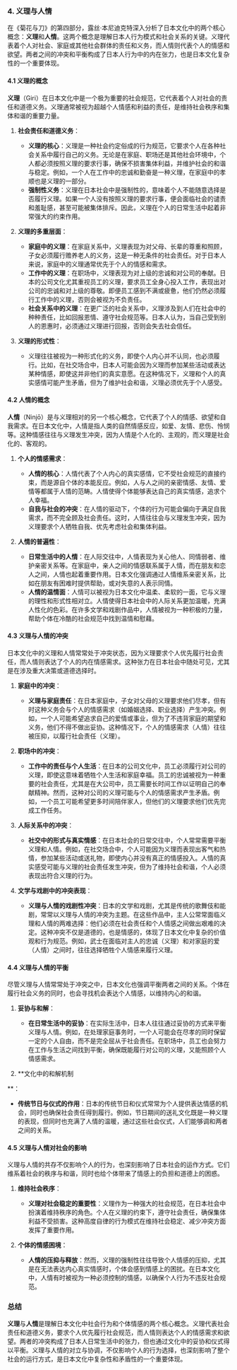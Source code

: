 ### 4. **义理与人情**

在《菊花与刀》的第四部分，露丝·本尼迪克特深入分析了日本文化中的两个核心概念：**义理**和**人情**。这两个概念是理解日本人行为模式和社会关系的关键。义理代表着个人对社会、家庭或其他社会群体的责任和义务，而人情则代表个人的情感和欲望。两者之间的冲突和平衡构成了日本人行为中的内在张力，也是日本文化复杂性的一个重要体现。

#### 4.1 **义理的概念**

**义理**（Giri）在日本文化中是一个极为重要的社会规范，它代表着个人对社会的责任和道德义务。义理通常被视为超越个人情感和利益的责任，是维持社会秩序和集体和谐的重要力量。

1. **社会责任和道德义务**：
   - **义理的核心**：义理是一种社会约定俗成的行为规范，它要求个人在各种社会关系中履行自己的义务。无论是在家庭、职场还是其他社会环境中，个人都必须按照义理的要求行事，确保不损害集体利益，并维护社会的和谐与稳定。例如，一个人在工作中的忠诚和勤奋是一种义理，在家庭中的孝顺也是义理的一部分。
   - **强制性义务**：义理在日本社会中是强制性的，意味着个人不能随意选择是否履行义理。如果一个人没有按照义理的要求行事，便会面临社会的谴责和羞耻感，甚至可能被集体排斥。因此，义理在个人的日常生活中起着非常强大的约束作用。

2. **义理的多重层面**：
   - **家庭中的义理**：在家庭关系中，义理表现为对父母、长辈的尊重和照顾，子女必须履行赡养老人的义务，这是一种无条件的社会责任。对于日本人来说，家庭中的义理通常优先于个人的情感和需求。
   - **工作中的义理**：在职场中，义理表现为对上级的忠诚和对公司的奉献。日本的公司文化尤其重视员工的义理，要求员工全身心投入工作，表现出对公司的忠诚和对上级的尊敬。即便员工感到不满或疲惫，他们仍然必须履行工作中的义理，否则会被视为不负责任。
   - **社会关系中的义理**：在更广泛的社会关系中，义理涉及到人们在社会中的种种责任，比如回报恩情、遵守社会规范等。日本人认为，当自己受到别人的恩惠时，必须通过义理进行回报，否则会失去社会信任。

3. **义理的形式性**：
   - 义理往往被视为一种形式化的义务，即使个人内心并不认同，也必须履行。比如，在社交场合中，日本人可能会因为义理而参加某些活动或表达某种情感，即使这并非他们的真实意愿。在这种情况下，义理和个人的真实感情可能产生矛盾，但为了维护社会和谐，义理必须优先于个人感受。

#### 4.2 **人情的概念**

**人情**（Ninjō）是与义理相对的另一个核心概念，它代表了个人的情感、欲望和自我需求。在日本文化中，人情是指人类的自然情感反应，如爱、友情、悲伤、怜悯等。这种情感往往与义理发生冲突，因为人情是个人化的、主观的，而义理是社会化的、客观的。

1. **个人的情感需求**：
   - **人情的核心**：人情代表了个人内心的真实感情，它不受社会规范的直接约束，而是源自个体的本能反应。例如，人与人之间的亲密情感、友情、爱情等都属于人情的范畴。人情使得个体能够表达自己的真实情感，追求个人幸福。
   - **自我与社会的冲突**：在人情的驱动下，个体的行为可能会偏向于满足自我需求，而不完全顾及社会责任。这时，人情往往会与义理发生冲突，因为义理要求个人牺牲自我、优先考虑社会和集体利益。

2. **人情的普遍性**：
   - **日常生活中的人情**：在人际交往中，人情表现为关心他人、同情弱者、维护亲密关系等。在家庭中，亲人之间的情感联系属于人情，而在朋友和恋人之间，人情也起着重要作用。日本文化强调通过人情维系亲密关系，比如在朋友有困难时提供帮助，或对失意的人表示同情。
   - **人情的温情面**：人情可以被视为日本文化中温柔、柔软的一面，它与义理的理性和形式性相对立。人情使得日本社会中的人际关系更加温暖，充满人性化的色彩。在许多文学和戏剧作品中，人情被视为一种积极的力量，帮助个体在冷酷的社会规范中找到温情和慰藉。

#### 4.3 **义理与人情的冲突**

日本文化中的义理和人情常常处于冲突状态，因为义理要求个人优先履行社会责任，而人情则表达了个人的内在情感需求。这种张力在日本社会中随处可见，尤其是在涉及重大决策或道德选择时。

1. **家庭中的冲突**：
   - **义理与家庭责任**：在日本家庭中，子女对父母的义理要求他们尽孝，但有时这种义务会与个人的情感需求（如婚姻选择、职业选择）产生冲突。例如，一个人可能希望追求自己的爱情或事业，但为了不违背家庭的期望和义务，他们不得不做出妥协。这种情况下，个人的情感需求（人情）往往被压抑，以履行社会责任（义理）。
   
2. **职场中的冲突**：
   - **工作中的责任与个人生活**：在日本的公司文化中，员工必须履行对公司的义理，即使这意味着牺牲个人生活和家庭幸福。员工的忠诚被视为一种重要的社会责任，尤其是在大公司中，员工需要长时间工作以证明自己的奉献精神。然而，这种对公司的义理可能与个人的情感需求产生矛盾。例如，一个员工可能希望更多时间陪伴家人，但他们的义理要求他们优先完成工作任务。

3. **人际关系中的冲突**：
   - **社交中的形式与真实情感**：在日本社会的日常交往中，个人常常需要平衡义理和人情。例如，在社交场合中，个人可能因为义理而表现出客气和热情，参加某些活动或送礼物，即使内心并没有真正的情感投入。人情的真实感受可能与义理的社会责任发生冲突，但为了维持社会和谐，个人必须表现出符合义理的行为。

4. **文学与戏剧中的冲突表现**：
   - **义理与人情的戏剧性冲突**：日本的文学和戏剧，尤其是传统的歌舞伎和能剧，常常以义理与人情的冲突为主题。在这些作品中，主人公常常面临义理和人情的两难选择：他们必须在社会责任和个人情感之间做出艰难的决定。这种冲突不仅是道德的，也是情感的，体现了日本文化中复杂的价值观和行为规范。例如，武士在面临对主人的忠诚（义理）和对家庭的爱（人情）之间时，往往选择牺牲个人情感来履行义理。

#### 4.4 **义理与人情的平衡**

尽管义理与人情常常处于冲突之中，日本文化也强调平衡两者之间的关系。个体在履行社会义务的同时，也会寻找机会表达个人情感，以维持内心的和谐。

1. **妥协与和解**：
   - **在日常生活中的妥协**：在实际生活中，日本人往往通过妥协的方式来平衡义理与人情。例如，在处理家庭事务时，一个人可能会在尽孝的同时保留一定的个人自由，而不是完全屈从于社会责任。在职场中，员工也会努力在工作与生活之间找到平衡，确保既能履行对公司的义理，又能照顾个人情感需求。
   
2. **文化中的和解机制

**：
   - **传统节日与仪式的作用**：日本的传统节日和仪式常常为个人提供表达情感的机会，同时也确保社会责任得到履行。例如，节日期间的送礼文化既是一种义理的表现，但同时也充满了人情的温暖，通过这些社会仪式，人们能够调和两者之间的关系。

#### 4.5 **义理与人情对社会的影响**

义理与人情的共存不仅影响个人的行为，也深刻影响了日本社会的运作方式。它们维系着社会的秩序与和谐，同时也给个体带来了情感上的负担和道德上的困惑。

1. **维持社会秩序**：
   - **义理对社会稳定的重要性**：义理作为一种强大的社会规范，在日本社会中扮演着维持秩序的角色。个人在义理的约束下，遵守社会责任，确保集体利益不受损害。这种高度自律的行为模式在维持社会稳定、减少冲突方面发挥了重要作用。
   
2. **个体的情感困境**：
   - **人情的压抑与释放**：然而，义理的强制性往往导致个人情感的压抑，尤其是在无法表达内心真实情感时，个体会感到情感上的困扰。在日本文化中，人情有时被视为一种必须控制的情感，以确保个人行为不违反社会规范。

### 总结

**义理**与**人情**是理解日本文化中社会行为和个体情感的两个核心概念。义理代表社会责任和道德义务，要求个人优先履行社会规范，而人情则表达个人的情感需求和欲望。两者的冲突构成了日本人日常生活中的张力，但也通过文化中的妥协和仪式得以平衡。义理与人情的对立与协调，不仅影响个人的行为选择，也深刻影响了整个社会的运行方式，是日本文化中复杂性和矛盾性的一个重要体现。